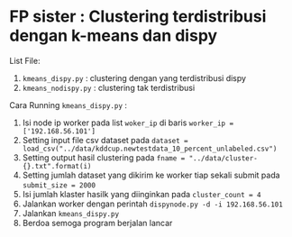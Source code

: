 FP sister : Clustering terdistribusi dengan k-means dan dispy
=============================================================

List File:

1. `kmeans_dispy.py` : clustering dengan yang terdistribusi dispy
2. `kmeans_nodispy.py` : clustering tak terdistribusi

Cara Running `kmeans_dispy.py` :

1. Isi node ip worker pada list `woker_ip` di baris `worker_ip = ['192.168.56.101']`
2. Setting input file csv dataset pada `dataset = load_csv("../data/kddcup.newtestdata_10_percent_unlabeled.csv")`
3. Setting output hasil clustering pada `fname = "../data/cluster-{}.txt".format(i)`
3. Setting jumlah dataset yang dikirim ke worker tiap sekali submit pada `submit_size = 2000`
4. Isi jumlah klaster hasilk yang diinginkan pada `cluster_count = 4`
5. Jalankan worker dengan perintah `dispynode.py -d -i 192.168.56.101`
6. Jalankan `kmeans_dispy.py`
6. Berdoa semoga program berjalan lancar